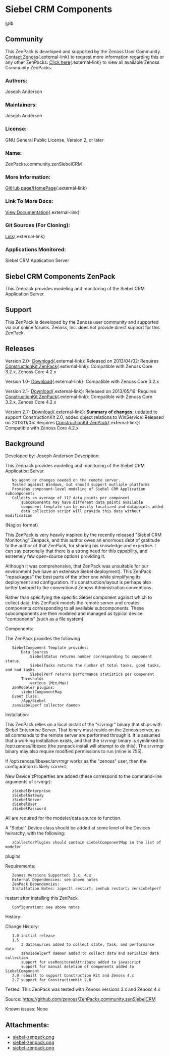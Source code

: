 # Siebel CRM Components

@lb[](img/zenpack-siebel-zenpack.png)

## Community

This ZenPack is developed and supported by the Zenoss User Community.
[Contact Zenoss](https://tryit.zenoss.com/zenpack-contact/){.external-link} to
request more information regarding this or any other ZenPacks. [Click here](https://zenoss.com/product/zenpacks?f%5B0%5D=im_field_zenpack_category:1021){.external-link} to
view all available Zenoss Community ZenPacks.

### Authors:

Joseph Anderson

### Maintainers:

Joseph Anderson

### License:

GNU General Public License, Version 2, or later

### Name:

ZenPacks.community.zenSiebelCRM

### More Information:

[GitHub page/HomePage](http://community.zenoss.org/docs/DOC-12921){.external-link}

### Link To More Docs:

[View Documentation](http://community.zenoss.org/docs/DOC-12921){.external-link}

### Git Sources (For Cloning):

[Link](https://github.com/j053ph4/ZenPacks.community.zenSiebelCRM.git){.external-link}

### Applications Monitored:

Siebel CRM Application Server

## Siebel CRM Components ZenPack

This Zenpack provides modeling and monitoring of the Siebel CRM
Application Server.

## Support

This ZenPack is developed by the Zenoss user community and supported via
our online forums. Zenoss, Inc. does not provide direct support for this
ZenPack.

## Releases

Version 2.0- [Download](https://storage.googleapis.com/zenpacks/ZenPacks.community.zenSiebelCRM/2.0/ZenPacks.community.zenSiebelCRM-2.0.egg){.external-link}:   Released on 2013/04/02:   Requires [ConstructionKit ZenPack](https://help.zenoss.com/display/in/constructionkit "ZenPack:ConstructionKit"){.external-link}:   Compatible with Zenoss Core 3.2.x, Zenoss Core 4.2.x

<!-- -->

Version 1.0- [Download](https://storage.googleapis.com/zenpacks/ZenPacks.community.zenSiebelCRM/1.0/ZenPacks.community.zenSiebelCRM-1.0.egg){.external-link}:   Compatible with Zenoss Core 3.2.x

<!-- -->

Version 2.1- [Download](https://storage.googleapis.com/zenpacks/ZenPacks.community.zenSiebelCRM/2.1/ZenPacks.community.zenSiebelCRM-2.1.egg){.external-link}:   Released on 2013/05/16:   Requires [ConstructionKit ZenPack](https://help.zenoss.com/display/in/constructionkit "ZenPack:ConstructionKit"){.external-link}:   Compatible with Zenoss Core 3.2.x, Zenoss Core 4.2.x

<!-- -->

Version 2.7- [Download](https://storage.googleapis.com/zenpacks/ZenPacks.community.zenSiebelCRM/2.7/ZenPacks.community.zenSiebelCRM-2.7.egg){.external-link}:   **Summary of changes:** updated to support ConstructionKit 2.0,
    added object relations to WinService:   Released on 2013/11/05:   Requires [ConstructionKit ZenPack](https://help.zenoss.com/display/in/constructionkit "ZenPack:ConstructionKit"){.external-link}:   Compatible with Zenoss Core 4.2.x

## Background

Developed by: Joseph Anderson Description:

This Zenpack provides modeling and monitoring of the Siebel CRM
Application Server.

       No agent or changes needed on the remote server.
       Tested against Windows, but should support mutliple platforms
       Provides component-level modeling of Siebel CRM Application subcomponents
       Collects an average of 112 data points per component
           subcomponents may have different data points available
           component template can be easily localized and datapoints added
           data collection script will provide this data without modification

(Nagios format)

This ZenPack is very heavily inspired by the recently released "Siebel
CRM Monitoring" Zenpack, and this author owes an enormous debt of
gratitude to the author of that ZenPack, for sharing his knowledge and
expertise. I can say personally that there is a strong need for this
capability, and extremely few open-source options providing it.

Although it was comprehensive, that ZenPack was unsuitable for our
environment (we have an extensive Siebel deployment). This ZenPack
"repackages" the best parts of the other one while simplifying its
deployment and configuration. It's construction/layout is perhaps also
better taylored to the conventional Zenoss Administration conventions.

Rather than specifying the specific Siebel component against which to
collect data, this ZenPack models the remote server and creates
components corresponding to all available subcomponents. These
subcomponents are then modeled and managed as typical device
"components" (such as a file system).

Components:

The ZenPack provides the following

       SiebelComponent Template provides:
           Data Sources
               SiebelStatus returns number corresponding to component status
               SiebelTasks returns the number of total tasks, good tasks, and bad tasks
               SiebelPerf returns performance statistics per component
           Thresholds
               various (Min/Max)
       ZenModeler plugins:
           siebelComponentMap
       Event Class:
           /App/Siebel
       zensiebelperf collector daemon

Installation:

This ZenPack relies on a local install of the "srvrmgr" binary that
ships with Siebel Enterprise Server. That binary must reside on the
Zenoss server, as all commands to the remote server are performed
through it. It is assumed that a working installation exists, and that
the srvrmgr binary is symlinked to /opt/zenoss/libexec (the zenpack
install will attempt to do this). The srvrmgr binary may also require
modified permissions to run (mine is 755).

If /opt/zenoss/libexec/srvrmgr works as the "zenoss" user, then the
configuration is likely correct.

New Device zProperties are added (these correspond to the command-line
arguments of srvmgr):

       zSiebelEnterprise
       zSiebelGateway
       zSiebelServer
       zSiebelUser
       zSiebelPassword

All are required for the modeler/data source to function.

A "Siebel" Device class should be added at some level of the Devices
heirarchy, with the following:

       zCollectorPlugins should contain siebelComponentMap in the list of modeler

plugins

Requirements:

       Zenoss Versions Supported: 3.x, 4.x
       External Dependencies: see above notes
       ZenPack Dependencies:
       Installation Notes: zopectl restart; zenhub restart; zensiebelperf

restart after installing this ZenPack.

       Configuration: see above notes

History:

Change History:

       1.0 initial release
       1.5
           3 datasources added to collect state, task, and performance data
           zensiebelperf daemon added to collect data and serialize data collection
           support for useMonitoredAttribute added to javascript
           support for manual deletion of components added to SiebelComponent
       2.0 rebuilt to support Construction Kit and Zenoss 4.x
       2.7 support for ConstructionKit 2.0

Tested: This ZenPack was tested with Zenoss versions 3.x and Zenoss 4.x

Source: <https://github.com/zenoss/ZenPacks.community.zenSiebelCRM>

Known issues: None

## Attachments:

-   [siebel-zenpack.png](img/zenpack-siebel-zenpack.png)
-   [siebel-zenpack.png](img/zenpack-siebel-zenpack.png)
-   [siebel-zenpack.png](img/zenpack-siebel-zenpack.png)

